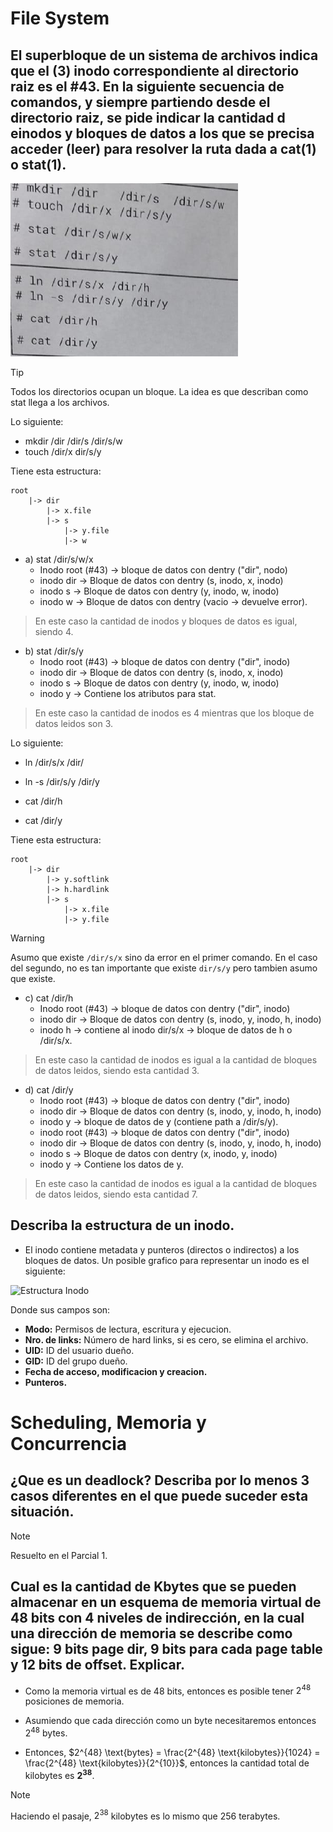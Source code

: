 # File System

## El superbloque de un sistema de archivos indica que el (3) inodo correspondiente al directorio raiz es el \#43. En la siguiente secuencia de comandos, y siempre partiendo desde el directorio raiz, se pide indicar la cantidad d einodos y bloques de datos a los que se precisa acceder (leer) para resolver la ruta dada a cat(1) o stat(1).

![Enunciado](img/enunciado_p2.png)

> [!TIP]
> Todos los directorios ocupan un bloque. La idea es que describan como stat llega a los archivos.

Lo siguiente: 
- mkdir /dir /dir/s /dir/s/w
- touch /dir/x dir/s/y

Tiene esta estructura:

```
root
    |-> dir
        |-> x.file
        |-> s
            |-> y.file
            |-> w
```
- a) stat /dir/s/w/x
  - Inodo root (\#43) $\rightarrow$ bloque de datos con dentry ("dir", nodo)
  - inodo dir $\rightarrow$ Bloque de datos con dentry (s, inodo, x, inodo)
  - inodo s $\rightarrow$ Bloque de datos con dentry (y, inodo, w, inodo)
  - inodo w $\rightarrow$ Bloque de datos con dentry (vacio $\rightarrow$ devuelve error).

> En este caso la cantidad de inodos y bloques de datos es igual, siendo 4.

- b) stat /dir/s/y
  - Inodo root (\#43) $\rightarrow$ bloque de datos con dentry ("dir", inodo)
  - inodo dir $\rightarrow$ Bloque de datos con dentry (s, inodo, x, inodo)
  - inodo s $\rightarrow$ Bloque de datos con dentry (y, inodo, w, inodo)
  - inodo y $\rightarrow$ Contiene los atributos para stat.

> En este caso la cantidad de inodos es 4 mientras que los bloque de datos leidos son 3.

Lo siguiente:
- ln /dir/s/x /dir/
- ln -s /dir/s/y /dir/y

- cat /dir/h
- cat /dir/y

Tiene esta estructura:
```
root
    |-> dir
        |-> y.softlink
        |-> h.hardlink
        |-> s
            |-> x.file
            |-> y.file
```

>[!WARNING]
> Asumo que existe `/dir/s/x` sino da error en el primer comando. En el caso del segundo, no es tan importante que existe `dir/s/y` pero tambien asumo que existe.

- c) cat /dir/h
  - Inodo root (\#43) $\rightarrow$ bloque de datos con dentry ("dir", inodo)
  - inodo dir $\rightarrow$ Bloque de datos con dentry (s, inodo, y, inodo, h, inodo)
  - inodo h $\rightarrow$ contiene al inodo dir/s/x $\rightarrow$ bloque de datos de h o /dir/s/x.

> En este caso la cantidad de inodos es igual a la cantidad de bloques de datos leidos, siendo esta cantidad 3.

- d) cat /dir/y
  - Inodo root (\#43) $\rightarrow$ bloque de datos con dentry ("dir", inodo)
  - inodo dir $\rightarrow$ Bloque de datos con dentry (s, inodo, y, inodo, h, inodo)
  - inodo y $\rightarrow$ bloque de datos de y (contiene path a /dir/s/y).
  - inodo root (\#43) $\rightarrow$ bloque de datos con dentry ("dir", inodo)
  - inodo dir $\rightarrow$ Bloque de datos con dentry (s, inodo, y, inodo, h, inodo)
  - inodo s $\rightarrow$ Bloque de datos con dentry (x, inodo, y, inodo)
  - inodo y $\rightarrow$ Contiene los datos de y.

> En este caso la cantidad de inodos es igual a la cantidad de bloques de datos leidos, siendo esta cantidad 7.

## Describa la estructura de un inodo.

- El inodo contiene metadata y punteros (directos o indirectos) a los bloques de datos. Un posible grafico para representar un inodo es el siguiente:

![Estructura Inodo](img/estructura_inodo.p2.png)

Donde sus campos son:

- **Modo:** Permisos de lectura, escritura y ejecucion.
- **Nro. de links:** Número de hard links, si es cero, se elimina el archivo.
- **UID:** ID del usuario dueño.
- **GID:** ID del grupo dueño.
- **Fecha de acceso, modificacion y creacion.**
- **Punteros.**


# Scheduling, Memoria y Concurrencia

## ¿Que es un deadlock? Describa por lo menos 3 casos diferentes en el que puede suceder esta situación.

> [!NOTE]
> Resuelto en el Parcial 1.

## Cual es la cantidad de Kbytes que se pueden almacenar en un esquema de memoria virtual de 48 bits con 4 niveles de indirección, en la cual una dirección de memoria se describe como sigue: 9 bits page dir, 9 bits para cada page table y 12 bits de offset. Explicar.

- Como la memoria virtual es de 48 bits, entonces es posible tener $2^{48}$ posiciones de memoria.

- Asumiendo que cada dirección como un byte necesitaremos entonces $2^{48}$ bytes.

- Entonces, $2^{48} \text{bytes} = \frac{2^{48} \text{kilobytes}}{1024} = \frac{2^{48} \text{kilobytes}}{2^{10}}$, entonces la cantidad total de kilobytes es **$2^{38}$**.

> [!NOTE]
> Haciendo el pasaje, $2^{38}$ kilobytes es lo mismo que 256 terabytes.
